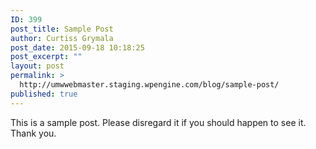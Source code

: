 ```yaml
---
ID: 399
post_title: Sample Post
author: Curtiss Grymala
post_date: 2015-09-18 10:18:25
post_excerpt: ""
layout: post
permalink: >
  http://umwwebmaster.staging.wpengine.com/blog/sample-post/
published: true
---
```

This is a sample post. Please disregard it if you should happen to see it. Thank you.